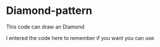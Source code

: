# Diamond-pattern

This code can draw an Diamond

I entered the code here to remember if you want you can use
